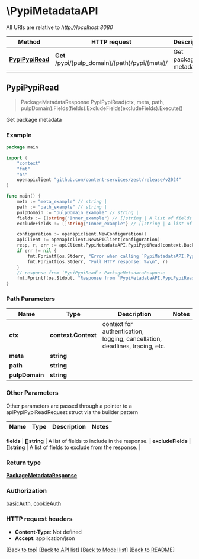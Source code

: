 # \PypiMetadataAPI

All URIs are relative to *http://localhost:8080*

Method | HTTP request | Description
------------- | ------------- | -------------
[**PypiPypiRead**](PypiMetadataAPI.md#PypiPypiRead) | **Get** /pypi/{pulp_domain}/{path}/pypi/{meta}/ | Get package metadata



## PypiPypiRead

> PackageMetadataResponse PypiPypiRead(ctx, meta, path, pulpDomain).Fields(fields).ExcludeFields(excludeFields).Execute()

Get package metadata



### Example

```go
package main

import (
	"context"
	"fmt"
	"os"
	openapiclient "github.com/content-services/zest/release/v2024"
)

func main() {
	meta := "meta_example" // string | 
	path := "path_example" // string | 
	pulpDomain := "pulpDomain_example" // string | 
	fields := []string{"Inner_example"} // []string | A list of fields to include in the response. (optional)
	excludeFields := []string{"Inner_example"} // []string | A list of fields to exclude from the response. (optional)

	configuration := openapiclient.NewConfiguration()
	apiClient := openapiclient.NewAPIClient(configuration)
	resp, r, err := apiClient.PypiMetadataAPI.PypiPypiRead(context.Background(), meta, path, pulpDomain).Fields(fields).ExcludeFields(excludeFields).Execute()
	if err != nil {
		fmt.Fprintf(os.Stderr, "Error when calling `PypiMetadataAPI.PypiPypiRead``: %v\n", err)
		fmt.Fprintf(os.Stderr, "Full HTTP response: %v\n", r)
	}
	// response from `PypiPypiRead`: PackageMetadataResponse
	fmt.Fprintf(os.Stdout, "Response from `PypiMetadataAPI.PypiPypiRead`: %v\n", resp)
}
```

### Path Parameters


Name | Type | Description  | Notes
------------- | ------------- | ------------- | -------------
**ctx** | **context.Context** | context for authentication, logging, cancellation, deadlines, tracing, etc.
**meta** | **string** |  | 
**path** | **string** |  | 
**pulpDomain** | **string** |  | 

### Other Parameters

Other parameters are passed through a pointer to a apiPypiPypiReadRequest struct via the builder pattern


Name | Type | Description  | Notes
------------- | ------------- | ------------- | -------------



 **fields** | **[]string** | A list of fields to include in the response. | 
 **excludeFields** | **[]string** | A list of fields to exclude from the response. | 

### Return type

[**PackageMetadataResponse**](PackageMetadataResponse.md)

### Authorization

[basicAuth](../README.md#basicAuth), [cookieAuth](../README.md#cookieAuth)

### HTTP request headers

- **Content-Type**: Not defined
- **Accept**: application/json

[[Back to top]](#) [[Back to API list]](../README.md#documentation-for-api-endpoints)
[[Back to Model list]](../README.md#documentation-for-models)
[[Back to README]](../README.md)

